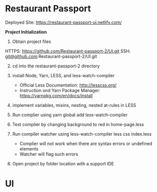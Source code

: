 
# Restaurant Passport

Deployed Site: 
https://restaurant-passport-ui.netlify.com/

**Project Initialization**

1. Obtain project files 

HTTPS: https://github.com/Restaurant-passport-2/UI.git
SSH: git@github.com:Restaurant-passport-2/UI.git

2. cd into the restaurant-passport-2 directory
3. install Node, Yarn, LESS, and less-watch-compiler 

    - Official Less Documentation: http://lesscss.org/
    - Instruction ond Yarn Package Manager: https://yarnpkg.com/en/docs/install

4. implement variables, mixins, nesting, nested at-rules in LESS
5. Run complier using yarn global add less-watch-compiler
6. Test complier by changing background to red in home-page.less
7. Run compiler watcher using less-watch-compiler less css index.less
    - Complier will not work when there are syntax errors or undefined elements
    - Watcher will flag such errors
8. Open project by folder location with a support IDE

# UI







